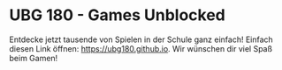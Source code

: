 # UBG 180 - Games Unblocked 
Entdecke jetzt tausende von Spielen in der Schule ganz einfach! Einfach diesen Link öffnen: https://ubg180.github.io. 
Wir wünschen dir viel Spaß beim Gamen!
